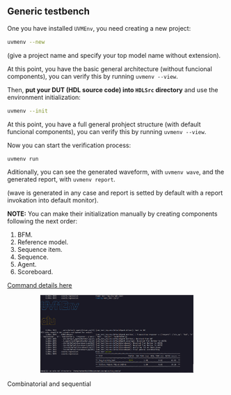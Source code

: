 ## Generic testbench

One you have installed `UVMEnv`, you need creating a new project:
``` bash
uvmenv --new
```



(give a project name and specify your top model name without extension).

At this point, you have the basic general architecture (without funcional components), you can verify this by running `uvmenv --view`.


Then, **put your DUT (HDL source code) into `HDLSrc` directory** and use the environment initialization:
``` bash
uvmenv --init
```

At this point, you have a full general prohject structure (with default funcional components), you can verify this by running `uvmenv --view`.


Now you can start the verification process:
``` bash
uvmenv run
```


Aditionally, you can see the generated waveform, with `uvmenv wave`, and the generated report, with `uvmenv report`. 

(wave is generated in any case and report is setted by default with a report invokation into default monitor).

**NOTE:** You can make their initialization manually by creating components following the next order:
1. BFM.
2. Reference model.
3. Sequence item.
4. Sequence.
5. Agent.
6. Scoreboard.

[Command details here](https://github.com/ManBenit/uvmenv/blob/main/docs/usr_itface.md)

<p align="center">
  <img src="https://github.com/ManBenit/uvmenv/blob/main/docs/img/uvmConsoleV2.png" 
    alt="Execution immediatly after creation"
    width="70%" 
  />
</p>

Combinatorial and sequential


